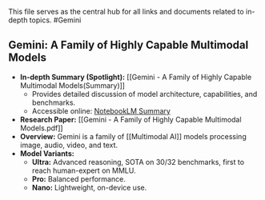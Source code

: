 This file serves as the central hub for all links and documents related to in-depth topics.
#Gemini
## Gemini: A Family of Highly Capable Multimodal Models


- **In-depth Summary (Spotlight):** [[Gemini - A Family of Highly Capable Multimodal Models(Summary)]]
    - Provides detailed discussion of model architecture, capabilities, and benchmarks.
    - Accessible online: [NotebookLM Summary](https://notebooklm.google.com/notebook/edcabbb7-4807-491a-b988-06b21b8296b5?authuser=3)
- **Research Paper:** [[Gemini - A Family of Highly Capable Multimodal Models.pdf]]
- **Overview:** Gemini is a family of [[Multimodal AI]] models processing image, audio, video, and text.
- **Model Variants:**
    - **Ultra:** Advanced reasoning, SOTA on 30/32 benchmarks, first to reach human-expert on MMLU.
    - **Pro:** Balanced performance.
    - **Nano:** Lightweight, on-device use.